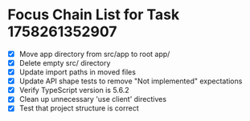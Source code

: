 # Focus Chain List for Task 1758261352907

<!-- Edit this markdown file to update your focus chain focusChain list -->
<!-- Use the format: - [ ] for incomplete items and - [x] for completed items -->

- [x] Move app directory from src/app to root app/ 
- [x] Delete empty src/ directory  
- [x] Update import paths in moved files
- [x] Update API shape tests to remove "Not implemented" expectations
- [x] Verify TypeScript version is 5.6.2
- [x] Clean up unnecessary 'use client' directives
- [x] Test that project structure is correct

<!-- Save this file and the focusChain list will be updated in the task -->